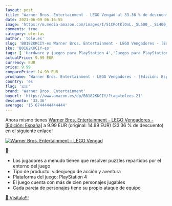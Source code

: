 ```yaml
---
layout: post
title: 'Warner Bros. Entertainment - LEGO Vengad al 33.36 % de descuento'
date: 2021-06-09 06:16:55
image: 'https://m.media-amazon.com/images/I/51CPotKlOnL._SL500_._SL400_.jpg'
comments: true
category: ofertas
author: 'tole.es'
slug: 'B0182KKCIY-es Warner Bros. Entertainment - LEGO Vengadores - [Edición:...'
sku: 'B0182KKCIY-es'
tags: [ 'Hardware y juegos para PlayStation 4','Juegos para PlayStation 4','Videojuegos','lego','warner bros. entertainment', ]
actualPrice: 9.99 EUR
currency: EUR
price: 9.99
comparePrice: 14.99 EUR
prodname: 'Warner Bros. Entertainment - LEGO Vengadores - [Edición: España]'
country: 'es'
flag: '🇪🇸'
brand: 'Warner Bros. Entertainment'
buyurl: 'https://www.amazon.es/dp/B0182KKCIY/?tag=tolees-21'
descuento: '33.36'
average: '15.6744444444444'
---
```


Ahora mismo tienes [Warner Bros. Entertainment - LEGO Vengadores - [Edición: España]](https://www.amazon.es/dp/B0182KKCIY/?tag=tolees-21) a 9.99 EUR (original: 14.99 EUR) (33.36 %  de descuento) en el siguiente enlace!

[![Warner Bros. Entertainment - LEGO Vengad](https://m.media-amazon.com/images/I/51CPotKlOnL._SL500_._SL400_.jpg)](https://www.amazon.es/dp/B0182KKCIY/?tag=tolees-21)

🔎:

- Los jugadores a menudo tienen que resolver puzzles repartidos por el entorno del juego
- Tipo de producto: videojuego de acción y aventura
- Plataforma del juego: PlayStation 4
- El juego cuenta con más de cien personajes jugables
- Cada pareja de personajes tiene su propio ataque de equipo

[🛒 Visítala!!!](https://www.amazon.es/dp/B0182KKCIY/?tag=tolees-21)
